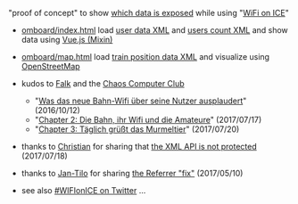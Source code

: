 "proof of concept" to show [which data is exposed](http://hannover.ccc.de/~nexus/dbwifi/index.html) while using "[WiFi on ICE](https://inside.bahn.de/wifionice-wlan-ice-login/)"

- [omboard/index.html](https://hacker-bastl.github.io/omboard/index.html) load [user data XML](https://www.ombord.info/api/xml/user) and [users count XML](https://www.ombord.info/api/xml/users) and show data using [Vue.js (Mixin)](https://vuejs.org/v2/guide/mixins.html)
- [omboard/map.html](https://hacker-bastl.github.io/omboard/map.html) load [train position data XML](https://www.ombord.info/api/xml/position) and visualize using [OpenStreetMap](http://wiki.openstreetmap.org/wiki/Browsing#bbox_URLs)

- kudos to [Falk](https://twitter.com/Nexus511) and the [Chaos Computer Club](https://twitter.com/chaosupdates/status/886905108419751936)
  - "[Was das neue Bahn-Wifi über seine Nutzer ausplaudert](http://hannover.ccc.de/~nexus/dbwifi/index.html)" (2016/10/12)
  - "[Chapter 2: Die Bahn, ihr Wifi und die Amateure](http://hannover.ccc.de/~nexus/dbwifi/chapter2.html)" (2017/07/17)
  - "[Chapter 3: Täglich grüßt das Murmeltier](http://hannover.ccc.de/~nexus/dbwifi/chapter3.html)" (2017/07/20)
- thanks to [Christian](https://twitter.com/resciscosilenda) for sharing that [the XML API is not protected](https://twitter.com/resciscosilenda/status/887191467629981696) (2017/07/18)
- thanks to [Jan-Tilo](https://twitter.com/jatiki) for sharing [the Referrer "fix"](https://twitter.com/jatiki/status/862360786097893376) (2017/05/10)
- see also [#WIFIonICE on Twitter](https://twitter.com/search?f=tweets&vertical=default&q=%23WIFIonICE) ...
